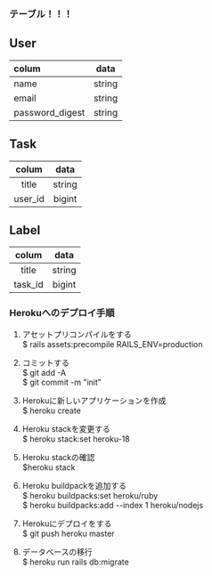 ### テーブル！！！

## User
| colum             |  data  |
|:-----             |:----:  |
| name              | string |
| email             | string |
| password_digest   | string |

## Task
| colum             |  data  |
|:-----------------:|:------:|
| title             | string |
| user_id           | bigint |

## Label
| colum             |  data  |
|:-----------------:|:------:|
| title             | string |
| task_id           | bigint |



### Herokuへのデプロイ手順
1. アセットプリコンパイルをする
<br>$ rails assets:precompile RAILS_ENV=production 

1. コミットする
<br>$ git add -A
<br>$ git commit -m "init"

1. Herokuに新しいアプリケーションを作成
<br>$ heroku create

1. Heroku stackを変更する
<br>$ heroku stack:set heroku-18

1. Heroku stackの確認
<br>$heroku stack

1. Heroku buildpackを追加する
<br>$ heroku buildpacks:set heroku/ruby
<br>$ heroku buildpacks:add --index 1 heroku/nodejs

1. Herokuにデプロイをする
<br>$ git push heroku master

1. データベースの移行
<br>$ heroku run rails db:migrate
